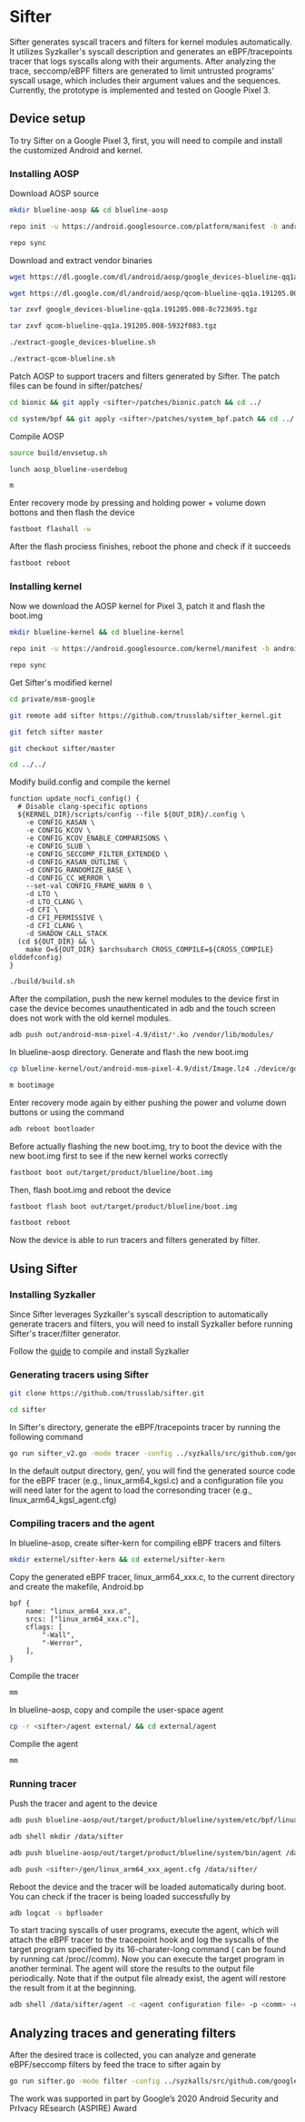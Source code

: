 # Sifter
Sifter generates syscall tracers and filters for kernel modules automatically. It utilizes Syzkaller's syscall description and generates an eBPF/tracepoints tracer that logs syscalls along with their arguments. After analyzing the trace, seccomp/eBPF filters are generated to limit untrusted programs' syscall usage, which includes their argument values and the sequences. Currently, the prototype is implemented and tested on Google Pixel 3.

## Device setup
To try Sifter on a Google Pixel 3, first, you will need to compile and install the customized Android and kernel.

### Installing AOSP
Download AOSP source
``` bash
mkdir blueline-aosp && cd blueline-aosp
```
``` bash
repo init -u https://android.googlesource.com/platform/manifest -b android-10.0.0_r15
```
``` bash
repo sync
```
Download and extract vendor binaries
``` bash
wget https://dl.google.com/dl/android/aosp/google_devices-blueline-qq1a.191205.008-8c723695.tgz
```
``` bash
wget https://dl.google.com/dl/android/aosp/qcom-blueline-qq1a.191205.008-5932f083.tgz 
```
``` bash
tar zxvf google_devices-blueline-qq1a.191205.008-8c723695.tgz
```
``` bash
tar zxvf qcom-blueline-qq1a.191205.008-5932f083.tgz
```
``` bash
./extract-google_devices-blueline.sh
```
``` bash
./extract-qcom-blueline.sh
```
Patch AOSP to support tracers and filters generated by Sifter. The patch files can be found in sifter/patches/
``` bash
cd bionic && git apply <sifter>/patches/bionic.patch && cd ../
```
``` bash
cd system/bpf && git apply <sifter>/patches/system_bpf.patch && cd ../../
```
Compile AOSP
``` bash
source build/envsetup.sh
```
``` bash
lunch aosp_blueline-userdebug
```
``` bash
m
```
Enter recovery mode by pressing and holding power + volume down bottons and then flash the device
``` bash
fastboot flashall -w
```
After the flash prociess finishes, reboot the phone and check if it succeeds
``` bash
fastboot reboot
```


### Installing kernel
Now we download the AOSP kernel for Pixel 3, patch it and flash the boot.img
``` bash
mkdir blueline-kernel && cd blueline-kernel
```
``` bash
repo init -u https://android.googlesource.com/kernel/manifest -b android-msm-crosshatch-4.9-android10-qpr1
```
``` bash
repo sync
```
Get Sifter's modified kernel
``` bash
cd private/msm-google
```
``` bash
git remote add sifter https://github.com/trusslab/sifter_kernel.git
```
``` bash
git fetch sifter master
```
``` bash
git checkout sifter/master
```
``` bash
cd ../../
```
Modify build.config and compile the kernel
```
function update_nocfi_config() {
  # Disable clang-specific options
  ${KERNEL_DIR}/scripts/config --file ${OUT_DIR}/.config \
    -e CONFIG_KASAN \
    -e CONFIG_KCOV \
    -e CONFIG_KCOV_ENABLE_COMPARISONS \
    -e CONFIG_SLUB \
    -e CONFIG_SECCOMP_FILTER_EXTENDED \
    -d CONFIG_KASAN_OUTLINE \
    -d CONFIG_RANDOMIZE_BASE \
    -d CONFIG_CC_WERROR \
    --set-val CONFIG_FRAME_WARN 0 \
    -d LTO \
    -d LTO_CLANG \
    -d CFI \
    -d CFI_PERMISSIVE \
    -d CFI_CLANG \
    -d SHADOW_CALL_STACK
  (cd ${OUT_DIR} && \
    make O=${OUT_DIR} $archsubarch CROSS_COMPILE=${CROSS_COMPILE} olddefconfig)
}
```
``` bash
./build/build.sh
```
After the compilation, push the new kernel modules to the device first in case the device becomes unauthenticated in adb and the touch screen does not work with the old kernel modules.
``` bash
adb push out/android-msm-pixel-4.9/dist/*.ko /vendor/lib/modules/
```
In blueline-aosp directory. Generate and flash the new boot.img
``` bash
cp blueline-kernel/out/android-msm-pixel-4.9/dist/Image.lz4 ./device/google/crosshatch-kernel/Image.lz4
```
``` bash
m bootimage
```
Enter recovery mode again by either pushing the power and volume down buttons or using the command
``` bash
adb reboot bootloader
```
Before actually flashing the new boot.img, try to boot the device with the new boot.img first to see if the new kernel works correctly
``` bash
fastboot boot out/target/product/blueline/boot.img
```
Then, flash boot.img and reboot the device
``` bash
fastboot flash boot out/target/product/blueline/boot.img
```
``` bash
fastboot reboot
```
Now the device is able to run tracers and filters generated by filter.

## Using Sifter

### Installing Syzkaller
Since Sifter leverages Syzkaller's syscall description to automatically generate tracers and filters, you will need to install Syzkaller before running Sifter's tracer/filter generator.

Follow the [guide](https://github.com/google/syzkaller/blob/master/docs/linux/setup_linux-host_qemu-vm_arm64-kernel.md) to compile and install Syzkaller

### Generating tracers using Sifter
``` bash
git clone https://github.com/trusslab/sifter.git
```
``` bash
cd sifter
```
In Sifter's directory, generate the eBPF/tracepoints tracer by running the following command
``` bash
go run sifter_v2.go -mode tracer -config ../syzkalls/src/github.com/google/syzkaller/configs/adb_binder.cfg -fd fd_kgsl -out kgsl
```
In the default output directory, gen/, you will find the generated source code for the eBPF tracer (e.g., linux\_arm64\_kgsl.c) and a configuration file you will need later for the agent to load the corresonding tracer (e.g., linux\_arm64\_kgsl\_agent.cfg)

### Compiling tracers and the agent
In blueline-asop, create sifter-kern for compiling eBPF tracers and filters
``` bash
mkdir externel/sifter-kern && cd externel/sifter-kern
```
Copy the generated eBPF tracer, linux\_arm64\_xxx.c, to the current directory and create the makefile, Android.bp
```
bpf {
    name: "linux_arm64_xxx.o",
    srcs: ["linux_arm64_xxx.c"],
    cflags: [
        "-Wall",
        "-Werror",
    ],
}
```
Compile the tracer
``` bash
mm
```
In blueline-aosp, copy and compile the user-space agent
``` bash
cp -r <sifter>/agent external/ && cd external/agent
```
Compile the agent
``` bash
mm
```

### Running tracer
Push the tracer and agent to the device
``` bash
adb push blueline-aosp/out/target/product/blueline/system/etc/bpf/linux_arm64_xxx.o /etc/bpf/
```
``` bash
adb shell mkdir /data/sifter
```
``` bash
adb push blueline-aosp/out/target/product/blueline/system/bin/agent /data/sifter/
```
``` bash
adb push <sifter>/gen/linux_arm64_xxx_agent.cfg /data/sifter/
```
Reboot the device and the tracer will be loaded automatically during boot. You can check if the tracer is being loaded successfully by
``` bash
adb logcat -s bpfloader
```
To start tracing syscalls of user programs, execute the agent, which will attach the eBPF tracer to the tracepoint hook and log the syscalls of the target program specified by its 16-charater-long command (<comm> can be found by running cat /proc/<pid>/comm). Now you can execute the target program in another terminal. The agent will store the results to the output file periodically. Note that if the output file already exist, the agent will restore the result from it at the beginning.
``` bash
adb shell /data/sifter/agent -c <agent configuration file> -p <comm> -o <output file>
```

## Analyzing traces and generating filters
After the desired trace is collected, you can analyze and generate eBPF/seccomp filters by feed the trace to sifter again by
``` bash
go run sifter.go -mode filter -config ../syzkalls/src/github.com/google/syzkaller/configs/adb_binder.cfg -fd fd_kgsl -out kgsl
```


The work was supported in part by Google’s 2020 Android Security and PrIvacy REsearch (ASPIRE) Award
